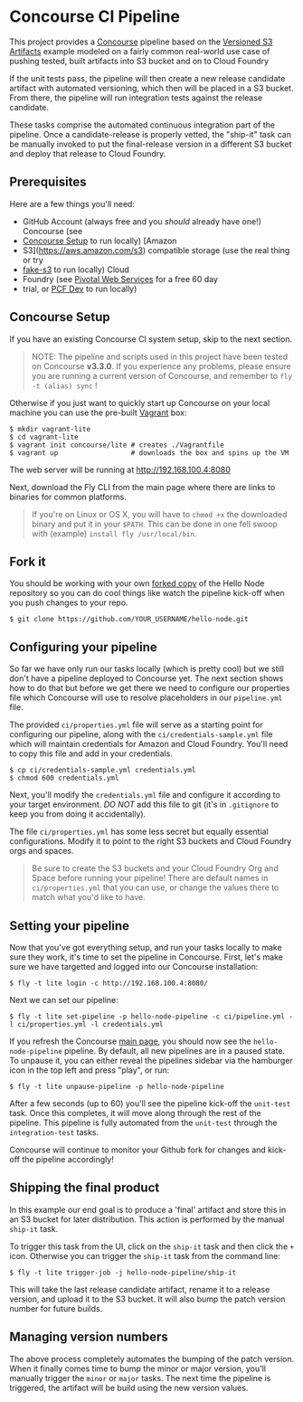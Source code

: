 # Concourse CI Pipeline <OutDated>

This project provides a [Concourse](https://concourse.ci/) pipeline based on the
[Versioned S3 Artifacts](https://concourse.ci/versioned-s3-artifacts.html) example
modeled on a fairly common real-world use case of pushing tested, built artifacts
into S3 bucket and on to Cloud Foundry

If the unit tests pass, the pipeline will then create a new release candidate
artifact with automated versioning, which then will be placed in a S3 bucket. From
there, the pipeline will run integration tests against the release candidate.

These tasks comprise the automated continuous integration part of the pipeline. Once
a candidate-release is properly vetted, the "ship-it" task can be manually invoked to
put the final-release version in a different S3 bucket and deploy that release to Cloud
Foundry.

## Prerequisites

Here are a few things you'll need:

- GitHub Account (always free and you *should* already have one!) Concourse (see
- [Concourse Setup](http://concourse.ci/vagrant.html) to run locally) [Amazon
- S3](https://aws.amazon.com/s3) compatible storage (use the real thing or try
- [fake-s3](https://hub.docker.com/r/lphoward/fake-s3/) to run locally) Cloud
- Foundry (see [Pivotal Web Services](http://run.pivotal.io/) for a free 60 day
- trial, or [PCF Dev](http://pivotal.io/pcf-dev) to run locally)

## Concourse Setup

If you have an existing Concourse CI system setup, skip to the next section.

> NOTE: The pipeline and scripts used in this project have been tested on
Concourse **v3.3.0**.  If you experience any problems, please ensure you are
running a current version of Concourse, and remember to `fly -t (alias) sync` !

Otherwise if you just want to quickly start up Concourse on your local machine you
can use the pre-built [Vagrant](https://www.vagrantup.com/) box:

```
$ mkdir vagrant-lite
$ cd vagrant-lite
$ vagrant init concourse/lite # creates ./Vagrantfile
$ vagrant up                  # downloads the box and spins up the VM
```

The web server will be running at http://192.168.100.4:8080

Next, download the Fly CLI from the main page where there are links to binaries
for common platforms.

> If you're on Linux or OS X, you will have to `chmod +x` the downloaded
binary and put it in your `$PATH`. This can be done in one fell swoop with
(example) `install fly /usr/local/bin`.

## Fork it

You should be working with your own [forked copy](https://help.github.com/articles/fork-a-repo/)
of the Hello Node repository so you can do cool things like watch the pipeline kick-off
when you push changes to your repo.

```
$ git clone https://github.com/YOUR_USERNAME/hello-node.git
```

## Configuring your pipeline

So far we have only run our tasks locally (which is pretty cool) but we still don't
have a pipeline deployed to Concourse yet.  The next section shows how to do that
but before we get there we need to configure our properties file which Concourse
will use to resolve placeholders in our `pipeline.yml` file.

The provided `ci/properties.yml` file will serve as a starting point for
configuring our pipeline, along with the `ci/credentials-sample.yml` file which
will  maintain credentials for Amazon and Cloud Foundry. You'll need to copy
this file and add in your credentials.

```
$ cp ci/credentials-sample.yml credentials.yml
$ chmod 600 credentials.yml
```

Next, you'll modify the `credentials.yml` file and configure it according to
your target environment. *DO NOT* add this file to git (it's in `.gitignore` to
keep  you from doing it accidentally).

The file `ci/properties.yml` has some less secret but equally essential configurations. Modify it
to point to the right S3 buckets and Cloud Foundry orgs and spaces.

> Be sure to create the S3 buckets and your Cloud Foundry Org and Space before running
your pipeline! There are default names in `ci/properties.yml` that you can use, or change
the values there to match what you'd like to have.

## Setting your pipeline

Now that you've got everything setup, and run your tasks locally to make sure they
work, it's time to set the pipeline in Concourse.  First, let's make sure we have
targetted and logged into our Concourse installation:

```
$ fly -t lite login -c http://192.168.100.4:8080/
```

Next we can set our pipeline:
```
$ fly -t lite set-pipeline -p hello-node-pipeline -c ci/pipeline.yml -l ci/properties.yml -l credentials.yml
```

If you refresh the Concourse [main page](http://192.168.100.4:8080/), you should
now see the `hello-node-pipeline` pipeline. By default, all new pipelines are in
a paused state.  To unpause it, you can either reveal the pipelines sidebar via
the hamburger icon in the top left and press "play", or run:

```
$ fly -t lite unpause-pipeline -p hello-node-pipeline
```

After a few seconds (up to 60) you'll see the pipeline kick-off the `unit-test`
task.  Once this completes, it will move along through the rest of the pipeline.
This pipeline is fully automated from the `unit-test` through the `integration-test`
tasks.

Concourse will continue to monitor your Github fork for changes and kick-off the
pipeline accordingly!

## Shipping the final product

In this example our end goal is to produce a 'final' artifact and store this in an
S3 bucket for later distribution.  This action is performed by the manual `ship-it`
task.

To trigger this task from the UI, click on the `ship-it` task and then click the
`+` icon. Otherwise you can trigger the `ship-it` task from the command line:

```
$ fly -t lite trigger-job -j hello-node-pipeline/ship-it
```

This will take the last release candidate artifact, rename it to a release version, and
upload it to the S3 bucket.  It will also bump the patch version number for future
builds.

## Managing version numbers

The above process completely automates the bumping of the patch version. When it
finally comes time to bump the minor or major version, you'll manually trigger the
`minor` or `major` tasks.  The next time the pipeline is triggered, the artifact
will be build using the new version values.
